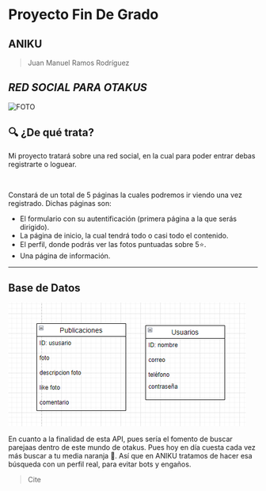 # Proyecto Fin De Grado

## ANIKU

> Juan Manuel Ramos Rodríguez

<h2><i> RED SOCIAL PARA OTAKUS </i></h2>

![FOTO](fotos/fondo.png)

## 🔍 ¿De qué trata?
  
Mi proyecto tratará sobre una red social, en la cual para poder entrar debas registrarte o loguear.

<br>

Constará de un total de 5 páginas la cuales podremos ir viendo una vez registrado. Dichas páginas son:

- El formulario con su autentificación (primera página a la que serás dirigido).
- La página de inicio, la cual tendrá todo o casi todo el contenido.
- El perfil, donde podrás ver las fotos puntuadas sobre 5⭐.
- Una página de información.

<hr>

## Base de Datos

![FOTO](fotos/bbdd.png)
  
En cuanto a la finalidad de esta API, pues sería el fomento de buscar parejaas dentro de este mundo de otakus. Pues hoy en día cuesta 
cada vez más buscar a tu media naranja 🍊. Así que en ANIKU tratamos de hacer esa búsqueda con un perfil real, para evitar bots y engaños.

> Cite

